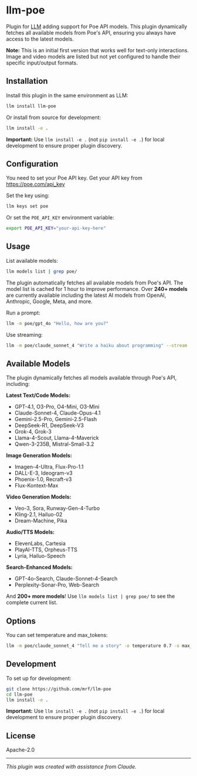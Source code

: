 # llm-poe

Plugin for [LLM](https://llm.datasette.io/) adding support for Poe API models. This plugin dynamically fetches all available models from Poe's API, ensuring you always have access to the latest models.

**Note:** This is an initial first version that works well for text-only interactions. Image and video models are listed but not yet configured to handle their specific input/output formats.

## Installation

Install this plugin in the same environment as LLM:

```bash
llm install llm-poe
```

Or install from source for development:

```bash
llm install -e .
```

**Important:** Use `llm install -e .` (not `pip install -e .`) for local development to ensure proper plugin discovery.

## Configuration

You need to set your Poe API key. Get your API key from https://poe.com/api_key

Set the key using:

```bash
llm keys set poe
```

Or set the `POE_API_KEY` environment variable:

```bash
export POE_API_KEY="your-api-key-here"
```

## Usage

List available models:

```bash
llm models list | grep poe/
```

The plugin automatically fetches all available models from Poe's API. The model list is cached for 1 hour to improve performance. Over **240+ models** are currently available including the latest AI models from OpenAI, Anthropic, Google, Meta, and more.

Run a prompt:

```bash
llm -m poe/gpt_4o "Hello, how are you?"
```

Use streaming:

```bash
llm -m poe/claude_sonnet_4 "Write a haiku about programming" --stream
```

## Available Models

The plugin dynamically fetches all models available through Poe's API, including:

**Latest Text/Code Models:**
- GPT-4.1, O3-Pro, O4-Mini, O3-Mini
- Claude-Sonnet-4, Claude-Opus-4.1
- Gemini-2.5-Pro, Gemini-2.5-Flash
- DeepSeek-R1, DeepSeek-V3
- Grok-4, Grok-3
- Llama-4-Scout, Llama-4-Maverick
- Qwen-3-235B, Mistral-Small-3.2

**Image Generation Models:**
- Imagen-4-Ultra, Flux-Pro-1.1
- DALL-E-3, Ideogram-v3
- Phoenix-1.0, Recraft-v3
- Flux-Kontext-Max

**Video Generation Models:**
- Veo-3, Sora, Runway-Gen-4-Turbo
- Kling-2.1, Hailuo-02
- Dream-Machine, Pika

**Audio/TTS Models:**
- ElevenLabs, Cartesia
- PlayAI-TTS, Orpheus-TTS
- Lyria, Hailuo-Speech

**Search-Enhanced Models:**
- GPT-4o-Search, Claude-Sonnet-4-Search
- Perplexity-Sonar-Pro, Web-Search

And **200+ more models**! Use `llm models list | grep poe/` to see the complete current list.

## Options

You can set temperature and max_tokens:

```bash
llm -m poe/claude_sonnet_4 "Tell me a story" -o temperature 0.7 -o max_tokens 500
```

## Development

To set up for development:

```bash
git clone https://github.com/mrf/llm-poe
cd llm-poe
llm install -e .
```

**Important:** Use `llm install -e .` (not `pip install -e .`) for local development to ensure proper plugin discovery.

## License

Apache-2.0

---
*This plugin was created with assistance from Claude.*